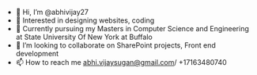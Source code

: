 - 👋 Hi, I’m @abhivijay27
- 👀 Interested in designing websites, coding
- 🌱 Currently pursuing my Masters in Computer Science and Engineering at State University Of New York at Buffalo
- 💞️ I’m looking to collaborate on SharePoint projects, Front end development
- 📫 How to reach me abhi.vijaysugan@gmail.com/ +17163480740

<!---
abhivijay27/abhivijay27 is a ✨ special ✨ repository because its `README.md` (this file) appears on your GitHub profile.
You can click the Preview link to take a look at your changes.
--->
